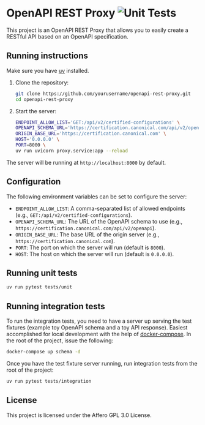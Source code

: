 # OpenAPI REST Proxy ![Unit Tests](https://github.com/canonical/openapi-rest-proxy/actions/workflows/unit_test.yml/badge.svg)

This project is an OpenAPI REST Proxy that allows you to easily create a RESTful API based on an OpenAPI specification.

## Running instructions

Make sure you have [uv](https://docs.astral.sh/uv/) installed.

1. Clone the repository:

   ```sh
   git clone https://github.com/yourusername/openapi-rest-proxy.git
   cd openapi-rest-proxy
   ```

2. Start the server:

   ```sh
   ENDPOINT_ALLOW_LIST='GET:/api/v2/certified-configurations' \
   OPENAPI_SCHEMA_URL='https://certification.canonical.com/api/v2/openapi' \
   ORIGIN_BASE_URL='https://certification.canonical.com' \
   HOST='0.0.0.0' \
   PORT=8000 \
   uv run uvicorn proxy.service:app --reload
   ```

The server will be running at `http://localhost:8000` by default.

## Configuration

The following environment variables can be set to configure the server:

- `ENDPOINT_ALLOW_LIST`: A comma-separated list of allowed endpoints (e.g., `GET:/api/v2/certified-configurations`).
- `OPENAPI_SCHEMA_URL`: The URL of the OpenAPI schema to use (e.g., `https://certification.canonical.com/api/v2/openapi`).
- `ORIGIN_BASE_URL`: The base URL of the origin server (e.g., `https://certification.canonical.com`).
- `PORT`: The port on which the server will run (default is `8000`).
- `HOST`: The host on which the server will run (default is `0.0.0.0`).

## Running unit tests

```sh
uv run pytest tests/unit
```

## Running integration tests

To run the integration tests, you need to have a server up serving the test fixtures (example toy OpenAPI schema and a toy API response). Easiest accomplished for local development with the help of [docker-compose](https://docs.docker.com/engine/install/ubuntu/#install-using-the-repository). In the root of the project, issue the following:

```sh
docker-compose up schema -d
```

Once you have the test fixture server running, run integration tests from the root of the project:

```sh
uv run pytest tests/integration
```

## License

This project is licensed under the Affero GPL 3.0 License.
